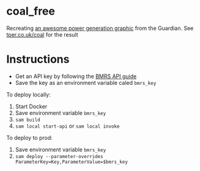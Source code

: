 # coal_free

Recreating [an awesome power generation graphic](https://www.theguardian.com/environment/ng-interactive/2019/may/25/the-power-switch-tracking-britains-record-coal-free-run) from the Guardian. See [tper.co.uk/coal](https://tper.co.uk/coal) for the result

# Instructions

- Get an API key by following the [BMRS API guide](https://www.elexon.co.uk/documents/training-guidance/bsc-guidance-notes/bmrs-api-and-data-push-user-guide-2/)
- Save the key as an environment variable caled `bmrs_key`

To deploy locally:

1. Start Docker
2. Save environment variable `bmrs_key`
3. `sam build`
4. `sam local start-api` or `sam local invoke`

To deploy to prod:

1. Save environment variable `bmrs_key`
2. `sam deploy --parameter-overrides ParameterKey=Key,ParameterValue=$bmrs_key`
